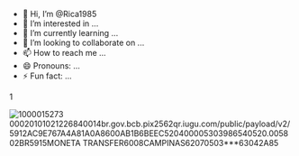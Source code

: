 - 👋 Hi, I’m @Rica1985
- 👀 I’m interested in ...
- 🌱 I’m currently learning ...
- 💞️ I’m looking to collaborate on ...
- 📫 How to reach me ...
- 😄 Pronouns: ...
- ⚡ Fun fact: ...

<!---
Rica1985/Rica1985 is a ✨ special ✨ repository because its `README.md` (this file) appears on your GitHub profile.
You can click the Preview link to take a look at your changes.
--->1
![1000015273](https://github.com/Rica1985/Rica1985/assets/159854342/abc9c55b-65ed-45ce-9549-ec946abc778f)
00020101021226840014br.gov.bcb.pix2562qr.iugu.com/public/payload/v2/5912AC9E767A4A81A0A8600AB1B6BEEC520400005303986540520.005802BR5915MONETA TRANSFER6008CAMPINAS62070503***63042A85
